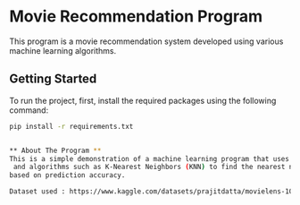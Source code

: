 # **Movie Recommendation Program**

This program is a movie recommendation system developed using various machine learning algorithms.

## **Getting Started**

To run the project, first, install the required packages using the following command:

```bash
pip install -r requirements.txt


** About The Program **
This is a simple demonstration of a machine learning program that uses techniques like Exploratory Data Analysis (EDA)
 and algorithms such as K-Nearest Neighbors (KNN) to find the nearest neighbors of a movie for recommendation to the user
based on prediction accuracy.

Dataset used : https://www.kaggle.com/datasets/prajitdatta/movielens-100k-dataset
